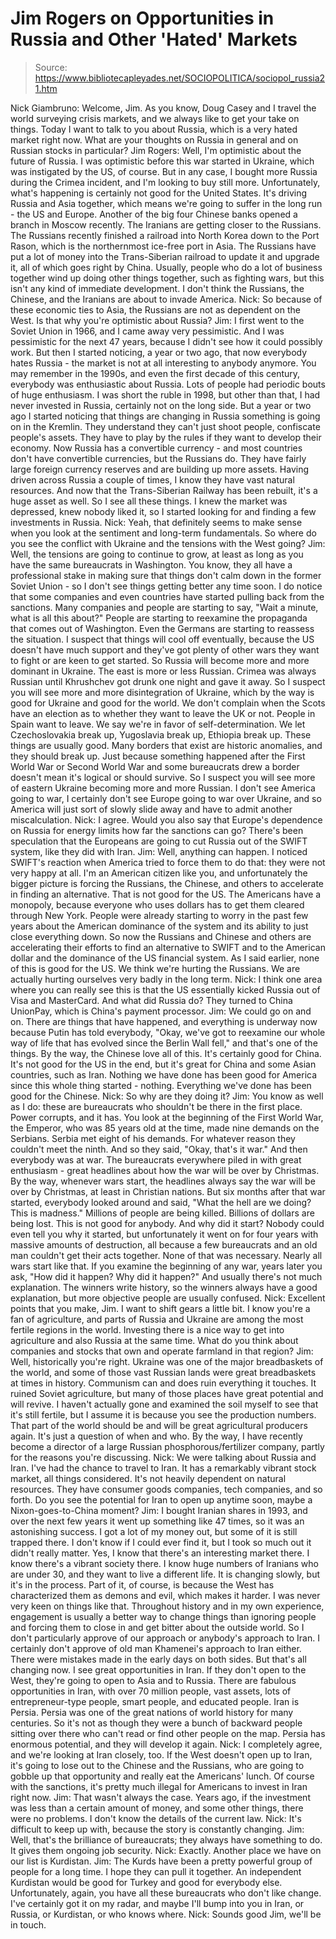 # Jim Rogers on Opportunities in Russia and Other 'Hated' Markets

> Source: https://www.bibliotecapleyades.net/SOCIOPOLITICA/sociopol_russia21.htm

Nick Giambruno: Welcome, Jim.
As you know, Doug Casey and I travel the world surveying crisis
markets, and we always like to get your take on things. Today I
want to talk to you about Russia, which is a very hated market
right now.
What are your thoughts on Russia in general and on
Russian stocks in particular?
Jim Rogers: Well, I'm optimistic about the future of
Russia. I was optimistic before this war started in Ukraine,
which was instigated by the US, of course.
But in any case, I
bought more Russia during the Crimea incident, and I'm looking
to buy still more.
Unfortunately, what's happening is certainly not good for the
United States. It's driving Russia and Asia together, which
means we're going to suffer in the long run - the US and Europe.
Another of the big four Chinese banks opened a branch in Moscow
recently. The Iranians are getting closer to the Russians.
The
Russians recently finished a railroad into North Korea down to
the Port Rason, which is the northernmost ice-free port in Asia.
The Russians have put a lot of money into the Trans-Siberian
railroad to update it and upgrade it, all of which goes right by
China.
Usually, people who do a lot of business together wind up doing
other things together, such as fighting wars, but this isn't any
kind of immediate development.
I don't think the Russians, the
Chinese, and the Iranians are about to invade America.
Nick: So because of these economic ties to Asia, the
Russians are not as dependent on the West.
Is that why you're
optimistic about Russia?
Jim: I first went to the Soviet Union in 1966, and I came away
very pessimistic. And I was pessimistic for the next 47 years,
because I didn't see how it could possibly work.
But then I started noticing, a year or two ago, that now
everybody hates Russia - the market is not at all interesting to
anybody anymore.
You may remember in the 1990s, and even the first decade of this
century, everybody was enthusiastic about Russia. Lots of people
had periodic bouts of huge enthusiasm. I was short the ruble in
1998, but other than that, I had never invested in Russia,
certainly not on the long side.
But a year or two ago I started
noticing that things are changing in Russia
something is going
on in the Kremlin. They understand they can't just shoot people,
confiscate people's assets. They have to play by the rules if
they want to develop their economy.
Now Russia has a
convertible currency - and most countries don't
have convertible currencies, but the Russians do. They have
fairly large foreign currency reserves and are building up more
assets.
Having driven across Russia a couple of times, I know
they have vast natural resources. And now that the
Trans-Siberian Railway has been rebuilt, it's a huge asset as
well.
So I see all these things.
I knew the market was depressed, knew
nobody liked it, so I started looking for and finding a few
investments in Russia.
Nick: Yeah, that definitely seems to make sense when you look at
the sentiment and long-term fundamentals.
So where do you see
the conflict with Ukraine and the tensions with the West going?
Jim: Well, the tensions are going to continue to grow, at least
as long as you have the
same bureaucrats in Washington.
You
know, they all have a professional stake in making sure that
things don't calm down in the former Soviet Union - so I don't see
things getting better any time soon.
I do notice that some companies and even countries have started
pulling back from the sanctions.
Many companies and people are
starting to say,
"Wait a minute, what is all this
about?"
People are starting to reexamine the propaganda that comes out
of Washington.
Even the Germans are starting to reassess the
situation. I suspect that things will cool off eventually,
because the US doesn't have much support and they've got plenty
of other wars they want to fight or are keen to get started.
So Russia will become more and more dominant in Ukraine. The
east is more or less Russian. Crimea was always Russian until
Khrushchev got drunk one night and gave it away.
So I suspect
you will see more and more disintegration of Ukraine, which by
the way is good for Ukraine and good for the world.
We don't complain when the Scots have an election as to whether
they want to leave the UK or not. People in Spain want to leave.
We say we're in favor of self-determination. We let
Czechoslovakia break up, Yugoslavia break up, Ethiopia break up.
These things are usually good. Many borders that exist are
historic anomalies, and they should break up.
Just because
something happened after the First World War or Second World War
and some bureaucrats drew a border doesn't mean it's logical or
should survive.
So I suspect you will see more of eastern Ukraine becoming more
and more Russian.
I don't see America going to war, I certainly
don't see Europe going to war over Ukraine, and so America will
just sort of slowly slide away and have to admit another
miscalculation.
Nick: I agree. Would you also say that Europe's dependence on
Russia for energy limits how far the sanctions can go?
There's
been speculation that the Europeans are going to cut Russia out
of the
SWIFT system, like they did with Iran.
Jim: Well, anything can happen.
I noticed SWIFT's reaction when
America tried to force them to do that: they were not very happy
at all.
I'm an American citizen like you, and unfortunately the bigger
picture is forcing the Russians, the Chinese, and others to
accelerate in finding an alternative. That is not good for the
US.
The Americans have a monopoly, because everyone who uses dollars
has to get them cleared through New York. People were already
starting to worry in the past few years about the American
dominance of the system and its ability to just close everything
down.
So now the Russians and Chinese and others are accelerating
their efforts to find an alternative to SWIFT and to the
American dollar and the dominance of the US financial system.
As I said earlier, none of this is good for the US. We think
we're hurting the Russians.
We are actually hurting ourselves
very badly in the long term.
Nick: I think one area where you can really see this is that the
US essentially kicked Russia out of Visa and MasterCard. And
what did Russia do?
They turned to
China UnionPay, which is
China's payment processor.
Jim: We could go on and on.
There are things that have happened,
and everything is underway now because Putin has told everybody,
"Okay, we've got to reexamine our whole way of life that has
evolved since the Berlin Wall fell," and that's one of the
things.
By the way, the Chinese love all of this. It's certainly
good for China. It's not good for the US in the end, but it's
great for China and some Asian countries, such as Iran.
Nothing we have done has been good for America since this whole
thing started - nothing. Everything we've done has been good for
the Chinese.
Nick: So why are they doing it?
Jim: You know as well as I do: these are bureaucrats who
shouldn't be there in the first place. Power corrupts, and it
has.
You look at the beginning of the First World War, the Emperor,
who was 85 years old at the time, made nine demands on the
Serbians. Serbia met eight of his demands.
For whatever reason
they couldn't meet the ninth.
And so they said,
"Okay, that's
it
war."
And then everybody was at war.
The bureaucrats everywhere piled in with great enthusiasm - great
headlines about how the war will be over by Christmas. By the
way, whenever wars start, the headlines always say the war will
be over by Christmas, at least in Christian nations.
But six
months after that war started, everybody looked around and said,
"What the hell are we doing? This is madness."
Millions of
people are being killed. Billions of dollars are being lost.
This is not good for anybody.
And why did it start? Nobody could
even tell you why it started, but unfortunately it went on for
four years with massive amounts of destruction, all because a
few bureaucrats and an old man couldn't get their acts together.
None of that was necessary. Nearly all wars start like that.
If you examine the beginning of any war, years later you ask,
"How did it happen? Why did it happen?"
And usually there's not
much explanation.
The winners write history, so the winners
always have a good explanation, but more objective people are
usually confused.
Nick: Excellent points that you make, Jim. I want to shift gears
a little bit. I know you're a fan of agriculture, and parts of
Russia and Ukraine are among the most fertile regions in the
world. Investing there is a nice way to get into agriculture and
also Russia at the same time.
What do you think about companies
and stocks that own and operate farmland in that region?
Jim: Well, historically you're right.
Ukraine was one of the
major breadbaskets of the world, and some of those vast Russian
lands were great breadbaskets at times in history. Communism can
and does ruin everything it touches. It ruined Soviet
agriculture, but many of those places have great potential and
will revive.
I haven't actually gone and examined the soil myself to see that
it's still fertile, but I assume it is because you see the
production numbers. That part of the world should be and will be
great agricultural producers again. It's just a question of when
and who.
By the way, I have recently become a director of a large Russian
phosphorous/fertilizer company, partly for the reasons you're
discussing.
Nick: We were talking about Russia and Iran. I've had the chance
to travel to Iran. It has a remarkably vibrant stock market, all
things considered. It's not heavily dependent on natural
resources. They have consumer goods companies, tech companies,
and so forth.
Do you see the potential for Iran to open up anytime soon, maybe
a Nixon-goes-to-China moment?
Jim: I bought Iranian shares in 1993, and over the next few
years it went up something like 47 times, so it was an
astonishing success.
I got a lot of my money out, but some of it
is still trapped there. I don't know if I could ever find it,
but I took so much out it didn't really matter.
Yes, I know that there's an interesting market there. I know
there's a vibrant society there. I know huge numbers of Iranians
who are under 30, and they want to live a different life. It is
changing slowly, but it's in the process.
Part of it, of course, is because the West has characterized
them as demons and evil, which makes it harder. I was never very
keen on things like that.
Throughout history and in my own
experience, engagement is usually a better way to change things
than ignoring people and forcing them to close in and get bitter
about the outside world.
So I don't particularly approve of our approach or anybody's
approach to Iran. I certainly don't approve of old man Khamenei's approach to Iran either. There were mistakes made in
the early days on both sides. But that's all changing now. I see
great opportunities in Iran. If they don't open to the West,
they're going to open to Asia and to Russia.
There are fabulous opportunities in Iran, with over 70 million
people, vast assets, lots of entrepreneur-type people, smart
people, and educated people.
Iran is Persia. Persia was one of
the great nations of world history for many centuries.
So it's not as though they were a bunch of backward people
sitting over there who can't read or find other people on the
map. Persia has enormous potential, and they will develop it
again.
Nick: I completely agree, and we're looking at Iran closely,
too. If the West doesn't open up to Iran, it's going to lose out
to the Chinese and the Russians, who are going to gobble up that
opportunity and really eat the Americans' lunch.
Of course with the sanctions, it's pretty much illegal for
Americans to invest in Iran right now.
Jim: That wasn't always the case. Years ago, if the investment
was less than a certain amount of money, and some other things,
there were no problems.
I don't know the details of the current
law.
Nick: It's difficult to keep up with, because the story is
constantly changing.
Jim: Well, that's the brilliance of bureaucrats; they always
have something to do. It gives them ongoing job security.
Nick: Exactly. Another place we have on our list is Kurdistan.
Jim: The Kurds have been a pretty powerful group of people for a
long time. I hope they can pull it together. An independent
Kurdistan would be good for Turkey and good for everybody else.
Unfortunately, again, you have all these bureaucrats who don't
like change.
I've certainly got it on my radar, and maybe I'll bump into you
in Iran, or Russia, or Kurdistan, or who knows where.
Nick: Sounds good Jim, we'll be in touch.
